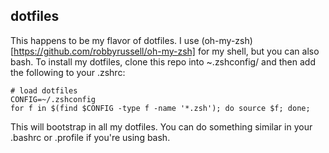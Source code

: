## dotfiles

This happens to be my flavor of dotfiles. I use (oh-my-zsh)[https://github.com/robbyrussell/oh-my-zsh] for my shell, but you can also bash. To install my dotfiles, clone this repo into ~.zshconfig/ and then add the following to your .zshrc:

```Shell
# load dotfiles
CONFIG=~/.zshconfig
for f in $(find $CONFIG -type f -name '*.zsh'); do source $f; done;
```

This will bootstrap in all my dotfiles. You can do something similar in your .bashrc or .profile if you're using bash.
